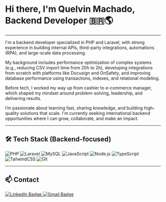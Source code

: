 <div id="header">
  <h1>
    Hi there, I'm Quelvin Machado, Backend Developer 🇧🇷🌎
  </h1>
</div>

---

I'm a backend developer specialized in PHP and Laravel, with strong experience in building internal APIs, third-party integrations, automations (RPA), and large-scale data processing.

My background includes performance optimization of complex systems (e.g., reducing CSV import time from 20h to 2h), developing integrations from scratch with platforms like Docusign and OnSafety, and improving database performance using transactions, indexes, and relational modeling.

Before tech, I worked my way up from cashier to e-commerce manager, which shaped my mindset around problem-solving, leadership, and delivering results.

I’m passionate about learning fast, sharing knowledge, and building high-quality solutions that scale. I'm currently seeking international backend opportunities where I can grow, collaborate, and make an impact.

---

## 🛠️ Tech Stack (Backend-focused)

![PHP](https://img.shields.io/badge/php-%23777BB4.svg?style=for-the-badge&logo=php&logoColor=white)
![Laravel](https://img.shields.io/badge/laravel-%23FF2D20.svg?style=for-the-badge&logo=laravel&logoColor=white)
![MySQL](https://img.shields.io/badge/mysql-%2300f.svg?style=for-the-badge&logo=mysql&logoColor=white)
![JavaScript](https://img.shields.io/badge/javascript-%23323330.svg?style=for-the-badge&logo=javascript&logoColor=%23F7DF1E)
![Node.js](https://img.shields.io/badge/node.js-6DA55F?style=for-the-badge&logo=node.js&logoColor=white)
![TypeScript](https://img.shields.io/badge/typescript-%23007ACC.svg?style=for-the-badge&logo=typescript&logoColor=white)
![TailwindCSS](https://img.shields.io/badge/tailwindcss-%2338B2AC.svg?style=for-the-badge&logo=tailwind-css&logoColor=white)
![Git](https://img.shields.io/badge/git-%23F05033.svg?style=for-the-badge&logo=git&logoColor=white)

---

## 📫 Contact

<div id="badges">
  <a href="https://www.linkedin.com/in/quelvinmachadodepaula/" target="_blank">
    <img src="https://img.shields.io/badge/LinkedIn-blue?style=for-the-badge&logo=linkedin&logoColor=white" alt="LinkedIn Badge"/>
  </a>
  <a href="mailto:quelvinmp@gmail.com" target="blank">
    <img src="https://img.shields.io/badge/Gmail-D14836?style=for-the-badge&logo=gmail&logoColor=white" alt="Gmail Badge"/>
  </a>
</div>
